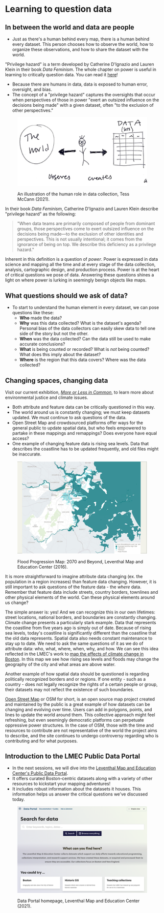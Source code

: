 

# Learning to question data

## In between the world and data are people

* Just as there's a human behind every map, there is a human behind every dataset. This person chooses how to observe the world, how to organize these observations, and how to share the dataset with the world.

<aside>

"Privilege hazard" is a term developed by Catherine D'Ignazio and Lauren Klein in their book *Data Feminism*. The whole chapter on power is useful in learning to critically question data.  You can read it [here](https://data-feminism.mitpress.mit.edu/pub/vi8obxh7/release/4)!

</aside>

* Because there are humans in data, data is exposed to human error, oversight, and bias.
* The concept of a "privilege hazard" captures the oversights that occur when perspectives of those in power "exert an outsized influence on the decisions being made" with a given dataset, often "to the exclusion of other perspectives."  

<figure>

![An illustration of the human role in data collection](./media/human-in-data.png)

<figcaption>

An illustration of the human role in data collection, Tess McCann (2021).

</figcaption>
</figure>

<Hideable title = "Read more about privilege hazard">

In their book *Data Feminism*, Catherine D'Ignazio and Lauren Klein describe "privilege hazard" as the following:
> "When data teams are primarily composed of people from dominant groups, those perspectives come to exert outsized influence on the decisions being made—to the exclusion of other identities and perspectives. This is not usually intentional; it comes from the ignorance of being on top. We describe this deficiency as a privilege hazard."

Inherent in this definition is a question of *power*. Power is expressed in data science and mapping all the time and at every stage of the data collection, analysis, cartographic design, and production process. Power is at the heart of critical questions we pose of data. Answering these questions shines a light on where power is lurking in seemingly benign objects like maps.   

</Hideable>

## What questions should we ask of data?

* To start to understand the human element in every dataset, we can pose questions like these:  
    * **Who** made the data?
    * **Why** was this data collected? What is the dataset's agenda? Personal bias of the data collectors can easily skew data to tell one side of the story but not the other.
    * **When** was the data collected? Can the data still be used to make accurate conclusions?
    * **What** is being counted or recorded? What is *not* being counted? What does this imply about the dataset?
    * **Where** is the region that this data covers? Where was the data collected?

## Changing spaces, changing data

<aside>

Visit our current exhibition, [*More or Less in Common*](https://www.leventhalmap.org/digital-exhibitions/more-or-less-in-common/), to learn more about environmental justice and climate issues.

</aside>

* Both attribute and feature data can be critically questioned in this way.
* The world around us is constantly changing; we must keep datasets updated. We must continue to ask questions of the data.
*  Open Street Map and crowdsourced platforms offer ways for the general public to update spatial data, but who feels empowered to partake in these mappings and remappings? Does everyone have equal access?  
* One example of changing feature data is rising sea levels. Data that describes the coastline has to be updated frequently, and old files might be inaccurate.

<figure>

 ![A map showing flood progression in Boston](./media/BostonFloodProgressionMap.jpeg)

 <figcaption>

Flood Progression Map: 2070 and Beyond, Leventhal Map and Education Center (2016).

</figcaption>
</figure>

<hideable title = "Read more about changing spaces">

It is more straightforward to imagine attribute data changing (ex. the population in a region increases) than feature data changing. However, it is still important to ask questions of the feature data - the *where* data. Remember that feature data include streets, country borders, townlines and other physical elements of the world. Can these physical elements around us change?

The simple answer is: yes! And we can recognize this in our own lifetimes: street locations, national borders, and boundaries are constantly changing. Climate change presents a particularly stark example. Data that represents the coastline from five years ago is simply out of date. Because of rising sea levels, today's coastline is significantly different than the coastline that the old data represents. Spatial data also needs constant maintenance to stay up to date. We need to ask the same questions of it as we do of attribute data: who, what, where, when, why, and how. We can see this idea reflected in the LMEC's work to [map the effects of climate change in Boston](https://collections.leventhalmap.org/map-sets/191).  In this map we see how rising sea levels and floods may change the geography of the city and what areas are above water.

Another example of how spatial data should be questioned is regarding politically recognized borders and or regions. If one entity - such as a country - does not legally recognize the rights of a certain people or group, their datasets may not reflect the existence of such boundaries.

[Open Street Map](https://www.openstreetmap.org/#map=5/38.007/-95.844) or OSM for short, is an open source map project created and maintained by the public is a great example of how datasets can be changing and evolving over time. Users can add in polygons, points, and lines to update the world around them. This collective approach might feel refreshing, but even seemingly democratic platforms can perpetuate oppressive power structures. In the case of OSM, those with the time and resources to contribute are not representative of the world the project aims to describe, and the site continues to undergo controversy regarding who is contributing and for what purposes.

</hideable>

## Introduction to the LMEC Public Data Portal

* In the next sessions, we will dive into the [Leventhal Map and Education Center's Public Data Portal](data.leventhalmap.org).
* It offers curated Boston-centric datasets along with a variety of other resources to kickstart your mapping adventures!
* It includes robust information about the datasets it houses. This information helps us answer the critical questions we've discussed today.

<figure>

![A screenshot of the Data Portal homepage](./media/DataPortalHomepage.png)

<figcaption>

Data Portal homepage, Leventhal Map and Education Center (2021).

</figcaption>

</figure>

<Quizlet
    title="Check your understanding"
    :questions="[
        {text: 'Datasets never have to be updated or altered; once they\'re made, they remain accurate for all time.',
        answers: [
            {text: 'True'},
            {text: 'False', correct: true}
        ]},
        {text: 'Computers can update data automatically, without human input.',
        answers: [
            {text: 'True'},
            {text: 'False', correct: true}
        ]
        }
    ]"
/>
